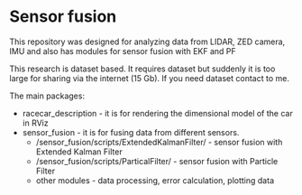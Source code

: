 # Sensor fusion
This repository was designed for analyzing data from LIDAR, ZED camera, IMU and also has modules for sensor fusion with EKF and PF

This research is dataset based. It requires dataset but suddenly it is too large for sharing via the internet (15 Gb). If you need dataset contact to me. 

The main packages:
- racecar_description - it is for rendering the dimensional model of the car in RViz
- sensor_fusion - it is for fusing data from different sensors.
    - /sensor_fusion/scripts/ExtendedKalmanFilter/ - sensor fusion with Extended Kalman Filter
    - /sensor_fusion/scripts/ParticalFilter/ - sensor fusion with Particle Filter
    - other modules - data processing, error calculation, plotting data
